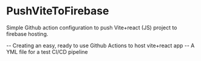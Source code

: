 # PushViteToFirebase
Simple Github action configuration to push Vite+react (JS) project to firebase hosting.

-- Creating an easy, ready to use Github Actions to host vite+react app 
-- A YML file for a test CI/CD pipeline  
